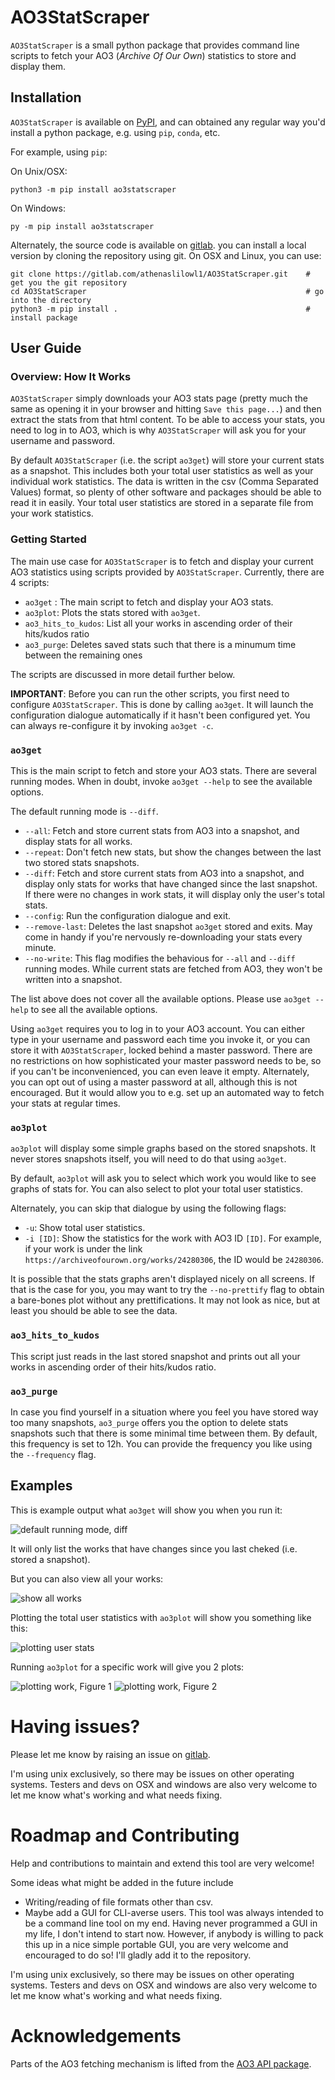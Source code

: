 # AO3StatScraper

`AO3StatScraper` is a small python package that provides command line scripts to
fetch your AO3 (*Archive Of Our Own*) statistics to store and display them.

## Installation

`AO3StatScraper` is available on
[PyPI](https://pypi.org/project/ao3statscraper/), and can obtained any regular
way you'd install a python package, e.g. using `pip`, `conda`, etc.

For example, using `pip`:

On Unix/OSX:

```
python3 -m pip install ao3statscraper
```

On Windows:

```
py -m pip install ao3statscraper
```


Alternately, the source code is available on
[gitlab](https://gitlab.com/athenaslilowl1/AO3StatScraper).
you can install a local version by cloning the repository using git.
On OSX and Linux, you can use:

```
git clone https://gitlab.com/athenaslilowl1/AO3StatScraper.git    # get you the git repository
cd AO3StatScraper                                                 # go into the directory
python3 -m pip install .                                          # install package
```



## User Guide

### Overview: How It Works

`AO3StatScraper` simply downloads your AO3 stats page (pretty much the same as
opening it in your browser and hitting `Save this page...`) and then extract the
stats from that html content. To be able to access your stats, you need to log
in to AO3, which is why `AO3StatScraper` will ask you for your username and
password.


By default `AO3StatScraper` (i.e. the script `ao3get`) will store your current
stats as a snapshot. This includes both your total user statistics as well as
your individual work statistics. The data is written in
the csv (Comma Separated Values) format, so plenty of other software and
packages should be able to read it in easily. Your total user statistics are
stored in a separate file from your work statistics.



### Getting Started

The main use case for `AO3StatScraper` is to fetch and display your current AO3
statistics using scripts provided by `AO3StatScraper`. Currently, there are 4
scripts:

- `ao3get` : The main script to fetch and display your AO3 stats.
- `ao3plot`: Plots the stats stored with `ao3get`.
- `ao3_hits_to_kudos`: List all your works in ascending order of their
  hits/kudos ratio
- `ao3_purge`: Deletes saved stats such that there is a minumum time between the
  remaining ones

The scripts are discussed in more detail further below.


**IMPORTANT**: Before you can run the other scripts, you first need to configure
`AO3StatScraper`. This is done by calling `ao3get`. It will launch the
configuration dialogue automatically if it hasn't been configured yet. You can
always re-configure it by invoking `ao3get -c`.




### `ao3get`

This is the main script to fetch and store your AO3 stats. There are several
running modes. When in doubt, invoke `ao3get --help` to see the available
options.

The default running mode is `--diff`.

- `--all`: Fetch and store current stats from AO3 into a snapshot, and display
  stats for all works.
- `--repeat`: Don't fetch new stats, but show the changes between the last two
  stored stats snapshots.
- `--diff`: Fetch and store current stats from AO3 into a snapshot, and display
  only stats for works that have changed since the last snapshot. If there were
  no changes in work stats, it will display only the user's total stats.
- `--config`: Run the configuration dialogue and exit.
- `--remove-last`: Deletes the last snapshot `ao3get` stored and exits. May come
  in handy if you're nervously re-downloading your stats every minute.
- `--no-write`: This flag modifies the behavious for `--all` and `--diff`
  running modes. While current stats are fetched from AO3, they won't be written
  into a snapshot.

The list above does not cover all the available options. Please use
`ao3get --help` to see all the available options.

Using `ao3get` requires you to log in to your AO3 account. You can either type
in your username and password each time you invoke it, or you can store it with
`AO3StatScraper`, locked behind a master password. There are no restrictions on
how sophisticated your master password needs to be, so if you can't be
inconvenienced, you can even leave it empty. Alternately, you can opt out of
using a master password at all, although this is not encouraged. But it would
allow you to e.g. set up an automated way to fetch your stats at regular times.


### `ao3plot`

`ao3plot` will display some simple graphs based on the stored snapshots. It
never stores snapshots itself, you will need to do that using `ao3get`.

By default, `ao3plot` will ask you to select which work you would like to see
graphs of stats for. You can also select to plot your total user statistics.

Alternately, you can skip that dialogue by using the following flags:

- `-u`: Show total user statistics.
- `-i [ID]`: Show the statistics for the work with AO3 ID `[ID]`. For example,
  if your work is under the link `https://archiveofourown.org/works/24280306`,
  the ID would be `24280306`.

It is possible that the stats graphs aren't displayed nicely on all screens. If
that is the case for you, you may want to try the `--no-prettify` flag to obtain
a bare-bones plot without any prettifications. It may not look as nice, but at
least you should be able to see the data.



### `ao3_hits_to_kudos`

This script just reads in the last stored snapshot and prints out all your works
in ascending order of their hits/kudos ratio.



### `ao3_purge`

In case you find yourself in a situation where you feel you have stored way too
many snapshots, `ao3_purge` offers you the option to delete stats snapshots such
that there is some minimal time between them. By default, this frequency is set
to 12h. You can provide the frequency you like using the `--frequency` flag.




## Examples

This is example output what `ao3get` will show you when you run it:

![default running mode, diff](webdata/ao3get-diff.png)

It will only list the works that have changes since you last cheked (i.e. stored
a snapshot).

But you can also view all your works:

![show all works](webdata/ao3get-all.png)


Plotting the total user statistics with `ao3plot` will show you something like
this:

![plotting user stats](webdata/plot-user.png)


Running `ao3plot` for a specific work will give you 2 plots:

![plotting work, Figure 1](webdata/plot-work1.png)
![plotting work, Figure 2](webdata/plot-work2.png)





# Having issues?

Please let me know by raising an issue on
[gitlab](https://gitlab.com/athenaslilowl1/AO3StatScraper/-/issues).

I'm using unix exclusively, so there may be issues on other operating systems.
Testers and devs on OSX and windows are also very welcome to let me know what's
working and what needs fixing.




# Roadmap and Contributing

Help and contributions to maintain and extend this tool are very welcome!

Some ideas what might be added in the future include
- Writing/reading of file formats other than csv.
- Maybe add a GUI for CLI-averse users. This tool was always intended to be a
  command line tool on my end. Having never programmed a GUI in my life, I don't
  intend to start now. However, if anybody is willing to pack this up in a nice
  simple portable GUI, you are very welcome and encouraged to do so! I'll gladly
  add it to the repository.

I'm using unix exclusively, so there may be issues on other operating systems.
Testers and devs on OSX and windows are also very welcome to let me know what's
working and what needs fixing.



# Acknowledgements

Parts of the AO3 fetching mechanism is lifted from the [AO3 API
package](https://github.com/ArmindoFlores/ao3_api).

